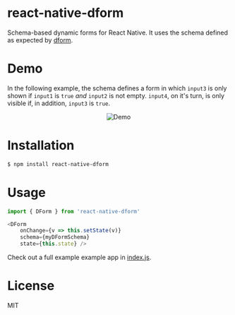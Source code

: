 # react-native-dform

Schema-based dynamic forms for React Native. It uses the schema defined as expected by [dform](https://github.com/rbaron/dform).

# Demo

In the following example, the schema defines a form in which `input3` is only shown if `input1` is `true` _and_ `input2` is not empty. `input4`, on it's turn, is only visible if, in addition, `input3` is `true`.

<p align="center">
  <img src="http://i.imgur.com/todtrPl.gif" alt="Demo"/>
</p>

# Installation

```sh
$ npm install react-native-dform
```

# Usage

```javascript
import { DForm } from 'react-native-dform'

<DForm
    onChange={v => this.setState(v)}
    schema={myDFormSchema}
    state={this.state} />

```

Check out a full example example app in [index.js](https://github.com/rbaron/react-native-dform/blob/master/index.js).

# License

MIT

